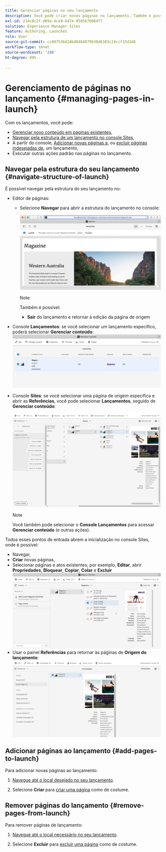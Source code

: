 ```yaml
---
title: Gerenciar páginas no seu lançamento
description: Você pode criar novas páginas no lançamento. Também é possível excluir páginas indesejadas.
exl-id: 214c8c2f-d09a-4ce9-b474-9505b76084f7
solution: Experience Manager Sites
feature: Authoring, Launches
role: User
source-git-commit: cc007536d14bd0464879b30d6303c24ccf15d2d0
workflow-type: tm+mt
source-wordcount: '288'
ht-degree: 89%

---
```


# Gerenciamento de páginas no lançamento {#managing-pages-in-launch}

Com os lançamentos, você pode:

* [Gerenciar novo conteúdo em páginas existentes](/help/sites-cloud/authoring/launches/editing.md),
* [Navegar pela estrutura de um lançamento no console Sites](#navigate-structure-of-launch),
* A partir do console, [Adicionar novas páginas a](#add-pages-to-launch), ou [excluir páginas indesejadas de](#remove-pages-from-launch), um lançamento,
* Executar outras ações padrão nas páginas no lançamento.

## Navegar pela estrutura do seu lançamento {#navigate-structure-of-launch}

É possível navegar pela estrutura do seu lançamento no:

* Editor de páginas:

   * Selecione **Navegar** para abrir a estrutura do lançamento no console:

     ![Navegar no lançamento a partir do editor de páginas](/help/sites-cloud/authoring/assets/launches-navigate-page-editor.png)

     >[!NOTE]
     >
     >Também é possível:
     >
     >* **Sair** do lançamento e retornar à edição da página de origem

* Console **Lançamentos**: se você selecionar um lançamento específico, poderá selecionar **Gerenciar conteúdo**:
  ![Console Lançamento — Gerenciar conteúdo](/help/sites-cloud/authoring/assets/launches-navigate-launches-console.png)

* Console **Sites**: se você selecionar uma página de origem específica e abrir as **Referências**, você pode selecionar **Lançamentos**, seguido de **Gerenciar conteúdo**:

  ![Console Lançamento — Gerenciar conteúdo](/help/sites-cloud/authoring/assets/launches-navigate-sites-console.png)

  >[!NOTE]
  >
  >Você também pode selecionar o **Console Lançamentos** para acessar **Gerenciar conteúdo** (e outras ações).

Todos esses pontos de entrada abrem a inicialização no console Sites, onde é possível:

* Navegar,
* **Criar** novas páginas,
* Selecionar páginas e atos existentes; por exemplo, **Editar**, abrir **Propriedades**, **Bloquear**, **Copiar**, **Colar** e **Excluir**
  ![Navegar pelo lançamento no console Sites a partir de Gerenciar conteúdo](/help/sites-cloud/authoring/assets/launches-navigate-manage-content.png)
* Usar o painel **Referências** para retornar às páginas de **Origem do lançamento**:
  ![Console Sites — Origem de lançamento](/help/sites-cloud/authoring/assets/launches-navigate-launch-source.png)

## Adicionar páginas ao lançamento {#add-pages-to-launch}

Para adicionar novas páginas ao lançamento:

1. [Navegue até o local desejado no seu lançamento](#navigate-structure-of-launch).

1. Selecione **Criar** para [criar uma página](/help/sites-cloud/authoring/sites-console/creating-pages.md#creating-a-new-page) como de costume.

## Remover páginas do lançamento {#remove-pages-from-launch}

Para remover páginas de lançamento:

1. [Navegue até o local necessário no seu lançamento](#navigate-structure-of-launch).

1. Selecione **Excluir** para [excluir uma página](/help/sites-cloud/authoring/sites-console/managing-pages.md#deleting-a-page) como de costume.
